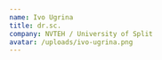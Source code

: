 ```yaml
---
name: Ivo Ugrina
title: dr.sc.
company: NVTEH / University of Split
avatar: /uploads/ivo-ugrina.png
---
```


